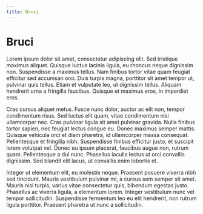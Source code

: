 ```yaml
---
title: Bruci
---
```

# Bruci

Lorem ipsum dolor sit amet, consectetur adipiscing elit. Sed tristique maximus aliquet. Quisque luctus lacinia ligula, eu rhoncus neque dignissim non. Suspendisse a maximus tellus. Nam finibus tortor vitae quam feugiat efficitur sed accumsan orci. Duis turpis magna, porttitor sit amet tempor ut, pulvinar quis tellus. Etiam et vulputate leo, ut dignissim tellus. Aliquam hendrerit urna a fringilla faucibus. Quisque et maximus eros, in imperdiet eros.

Cras cursus aliquet metus. Fusce nunc dolor, auctor ac elit non, tempor condimentum risus. Sed luctus elit quam, vitae condimentum nisi ullamcorper nec. Cras pulvinar ligula sit amet pulvinar gravida. Nulla finibus tortor sapien, nec feugiat lectus congue eu. Donec maximus semper mattis. Quisque vehicula orci et diam pharetra, id ullamcorper massa consequat. Pellentesque et fringilla nibh. Suspendisse finibus efficitur justo, et suscipit lorem volutpat vel. Donec eu ipsum placerat, faucibus augue non, rutrum quam. Pellentesque a dui nunc. Phasellus iaculis lectus ut orci convallis dignissim. Sed blandit elit lacus, ut convallis enim lobortis et.

Integer ut elementum elit, eu molestie neque. Praesent posuere viverra nibh sed tincidunt. Mauris vestibulum pulvinar mi, a cursus sem semper sit amet. Mauris nisi turpis, varius vitae consectetur quis, bibendum egestas justo. Phasellus ac viverra ligula, a elementum lorem. Integer vestibulum nunc vel tempor sollicitudin. Suspendisse fermentum leo eu elit hendrerit, non rutrum ligula porttitor. Praesent pharetra ut nunc a sollicitudin. 
